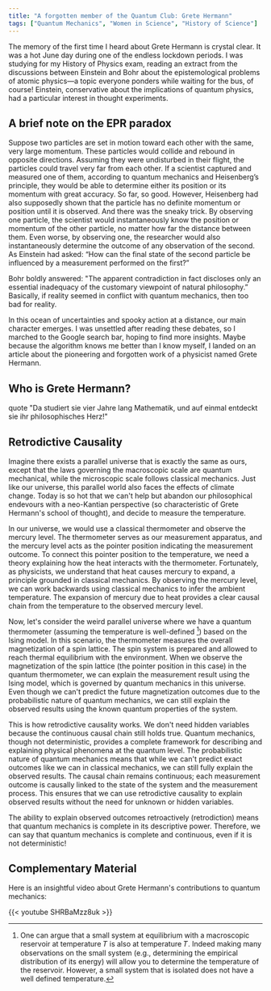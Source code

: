 ```yaml
---
title: "A forgotten member of the Quantum Club: Grete Hermann"
tags: ["Quantum Mechanics", "Women in Science", "History of Science"]
---
```

The memory of the first time I heard about Grete Hermann is crystal clear. It was a hot June day during one of the endless lockdown periods. I was studying for my History of Physics exam, reading an extract from the discussions between Einstein and Bohr about the epistemological problems of atomic physics—a topic everyone ponders while waiting for the bus, of course! Einstein, conservative about the implications of quantum physics, had a particular interest in thought experiments.
## A brief note on the EPR paradox 
Suppose two particles are set in motion toward each other with the same, very large momentum. These particles would collide and rebound in opposite directions. Assuming they were undisturbed in their flight, the particles could travel very far from each other. If a scientist captured and measured one of them, according to quantum mechanics and Heisenberg’s principle, they would be able to determine either its position or its momentum with great accuracy. So far, so good. However, Heisenberg had also supposedly shown that the particle has no definite momentum or position until it is observed. And there was the sneaky trick. By observing one particle, the scientist would instantaneously know the position or momentum of the other particle, no matter how far the distance between them. Even worse, by observing one, the researcher would also instantaneously determine the outcome of any observation of the second. As Einstein had asked: “How can the final state of the second particle be influenced by a measurement performed on the first?”

Bohr boldly answered: "The apparent contradiction in fact discloses only an essential inadequacy of the customary viewpoint of natural philosophy.” Basically, if reality seemed in conflict with quantum mechanics, then too bad for reality.

In this ocean of uncertainties and spooky action at a distance, our main character emerges. I was unsettled after reading these debates, so I marched to the Google search bar, hoping to find more insights. Maybe because the algorithm knows me better than I know myself, I landed on an article about the pioneering and forgotten work of a physicist named Grete Hermann.

## Who is Grete Hermann?


quote "Da studiert sie vier Jahre lang Mathematik, und auf einmal entdeckt sie ihr philosophisches Herz!"

## Retrodictive Causality
Imagine there exists a parallel universe that is exactly the same as ours, except that the laws governing the macroscopic scale are quantum mechanical, while the microscopic scale follows classical mechanics. Just like our universe, this parallel world also faces the effects of climate change. Today is so hot that we can't help but abandon our philosophical endevours with a neo-Kantian perspective (so characteristic of Grete Hermann's school of thought), and decide to measure the temperature.

In our universe, we would use a classical thermometer and observe the mercury level. The thermometer serves as our measurement apparatus, and the mercury level acts as the pointer position indicating the measurement outcome. To connect this pointer position to the temperature, we need a theory explaining how the heat interacts with the thermometer. Fortunately, as physicists, we understand that heat causes mercury to expand, a principle grounded in classical mechanics. By observing the mercury level, we can work backwards using classical mechanics to infer the ambient temperature. The expansion of mercury due to heat provides a clear causal chain from the temperature to the observed mercury level.

Now, let's consider the weird parallel universe where we have a quantum thermometer  (assuming the temperature is well-defined [^1]) based on the Ising model. In this scenario, the thermometer measures the overall magnetization of a spin lattice. The spin system is prepared and allowed to reach thermal equilibrium with the environment. When we observe the magnetization of the spin lattice (the pointer position in this case) in the quantum thermometer, we can explain the measurement result using the Ising model, which is governed by quantum mechanics in this universe. Even though we can't predict the future magnetization outcomes due to the probabilistic nature of quantum mechanics, we can still explain the observed results using the known quantum properties of the system.

This is how retrodictive causality works. We don't need hidden variables because the continuous causal chain still holds true. Quantum mechanics, though not deterministic, provides a complete framework for describing and explaining physical phenomena at the quantum level. The probabilistic nature of quantum mechanics means that while we can't predict exact outcomes like we can in classical mechanics, we can still fully explain the observed results. The causal chain remains continuous; each measurement outcome is causally linked to the state of the system and the measurement process. This ensures that we can use retrodictive causality to explain observed results without the need for unknown or hidden variables.

The ability to explain observed outcomes retroactively (retrodiction) means that quantum mechanics is complete in its descriptive power. Therefore, we can say that quantum mechanics is complete and continuous, even if it is not deterministic!
[^1]: One can argue that a small system at equilibrium with a macroscopic reservoir at temperature 𝑇 is also at temperature 𝑇. Indeed making many observations on the small system (e.g., determining the empirical distribution of its energy) will allow you to determine the temperature of the reservoir. However, a small system that is isolated  does not have a well defined temperature.

## Complementary Material

Here is an insightful video about Grete Hermann's contributions to quantum mechanics:

{{< youtube SHRBaMzz8uk >}}
